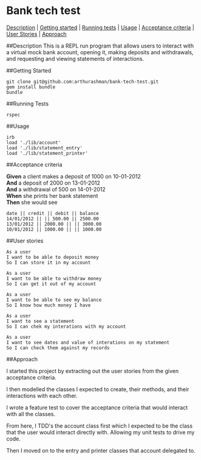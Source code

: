 # Bank tech test
[Description](#Description) | [Getting started](#Getting-Started) | [Running tests](#Running-Tests) | [Usage](#Usage) | [Acceptance criteria](#Acceptance-Criteria)
| [User Stories](#User-Stories) | [Approach](#Approach)

##Description
This is a REPL run program that allows users to interact with a virtual mock bank account, opening it, making deposits and withdrawals, and requesting and viewing statements of interactions.

##Getting Started
```
git clone git@github.com:arthurashman/bank-tech-test.git
gem install bundle
bundle
```
##Running Tests
```
rspec
```
##Usage
```
irb
load './lib/account'
load './lib/statement_entry'
load './lib/statement_printer'
```

##Acceptance criteria

**Given** a client makes a deposit of 1000 on 10-01-2012  
**And** a deposit of 2000 on 13-01-2012  
**And** a withdrawal of 500 on 14-01-2012  
**When** she prints her bank statement  
**Then** she would see

```
date || credit || debit || balance
14/01/2012 || || 500.00 || 2500.00
13/01/2012 || 2000.00 || || 3000.00
10/01/2012 || 1000.00 || || 1000.00
```
##User stories
```
As a user 
I want to be able to deposit money
So I can store it in my account
```
```
As a user
I want to be able to withdraw money
So I can get it out of my account
```
```
As a user 
I want to be able to see my balance
So I know how much money I have
```
```
As a user 
I want to see a statement 
So I can chek my interations with my account
```
```
As a user
I want to see dates and value of interations on my statement
So I can check them against my records
```

##Approach

I started this project by extracting out the user stories from the given acceptance criteria.

I then modelled the classes I expected to create, their methods, and their interactions with each other. 

I wrote a feature test to cover the acceptance criteria that would interact with all the classes.

From here, I TDD's the account class first which I expected to be the class that the user would interact directly with. Allowing my unit tests to drive my code.

Then I moved on to the entry and printer classes that account delegated to.
